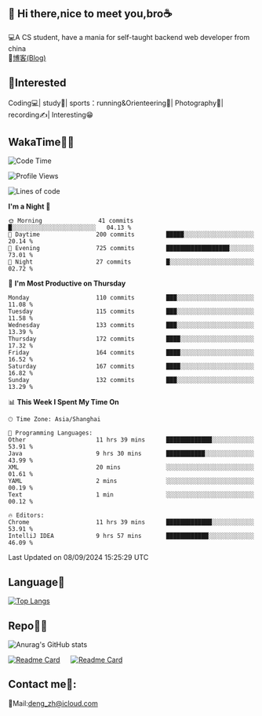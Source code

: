 👋 Hi there,nice to meet you,bro☕
---
💻A CS student, have a mania for self-taught backend web developer from china   
📌[博客(Blog)](https://github.com/HealUP/MyBlog)

 <!-- waka-box start -->
 <!-- waka-box end -->
 
🧲**Interested**
--
Coding💻| study📖| sports：running&Orienteering🏃‍| Photography📸| recording✍️| Interesting😁

WakaTime👨‍💻
---
<!--START_SECTION:waka-->
![Code Time](http://img.shields.io/badge/Code%20Time-1%2C785%20hrs%201%20min-blue)

![Profile Views](http://img.shields.io/badge/Profile%20Views-0-blue)

![Lines of code](https://img.shields.io/badge/From%20Hello%20World%20I%27ve%20Written-205.0%20thousand%20lines%20of%20code-blue)

**I'm a Night 🦉** 

```text
🌞 Morning                41 commits          █░░░░░░░░░░░░░░░░░░░░░░░░   04.13 % 
🌆 Daytime                200 commits         █████░░░░░░░░░░░░░░░░░░░░   20.14 % 
🌃 Evening                725 commits         ██████████████████░░░░░░░   73.01 % 
🌙 Night                  27 commits          █░░░░░░░░░░░░░░░░░░░░░░░░   02.72 % 
```
📅 **I'm Most Productive on Thursday** 

```text
Monday                   110 commits         ███░░░░░░░░░░░░░░░░░░░░░░   11.08 % 
Tuesday                  115 commits         ███░░░░░░░░░░░░░░░░░░░░░░   11.58 % 
Wednesday                133 commits         ███░░░░░░░░░░░░░░░░░░░░░░   13.39 % 
Thursday                 172 commits         ████░░░░░░░░░░░░░░░░░░░░░   17.32 % 
Friday                   164 commits         ████░░░░░░░░░░░░░░░░░░░░░   16.52 % 
Saturday                 167 commits         ████░░░░░░░░░░░░░░░░░░░░░   16.82 % 
Sunday                   132 commits         ███░░░░░░░░░░░░░░░░░░░░░░   13.29 % 
```


📊 **This Week I Spent My Time On** 

```text
🕑︎ Time Zone: Asia/Shanghai

💬 Programming Languages: 
Other                    11 hrs 39 mins      █████████████░░░░░░░░░░░░   53.91 % 
Java                     9 hrs 30 mins       ███████████░░░░░░░░░░░░░░   43.99 % 
XML                      20 mins             ░░░░░░░░░░░░░░░░░░░░░░░░░   01.61 % 
YAML                     2 mins              ░░░░░░░░░░░░░░░░░░░░░░░░░   00.19 % 
Text                     1 min               ░░░░░░░░░░░░░░░░░░░░░░░░░   00.12 % 

🔥 Editors: 
Chrome                   11 hrs 39 mins      █████████████░░░░░░░░░░░░   53.91 % 
IntelliJ IDEA            9 hrs 57 mins       ████████████░░░░░░░░░░░░░   46.09 % 
```


 Last Updated on 08/09/2024 15:25:29 UTC
<!--END_SECTION:waka-->

Language🚀
---
[![Top Langs](https://github-readme-stats.vercel.app/api/top-langs/?username=HealUP&layout=compact&hide_border=true)](https://github.com/HealUP)

Repo🧑‍💻
---
![Anurag's GitHub stats](https://github-readme-stats.vercel.app/api?username=HealUP&count_private=true&show_icons=true&theme=gruvbox&hide_border=true) 

[![Readme Card](https://github-readme-stats.vercel.app/api/pin/?username=HealUP&repo=InternetEy&theme=transparent)](https://github.com/HealUP/InternetEy) &emsp;
[![Readme Card](https://github-readme-stats.vercel.app/api/pin/?username=HealUP&repo=CampusExperience&theme=transparent)](https://github.com/HealUP/CampusExperience)


Contact me📱:
---
📮Mail:deng_zh@icloud.com  
